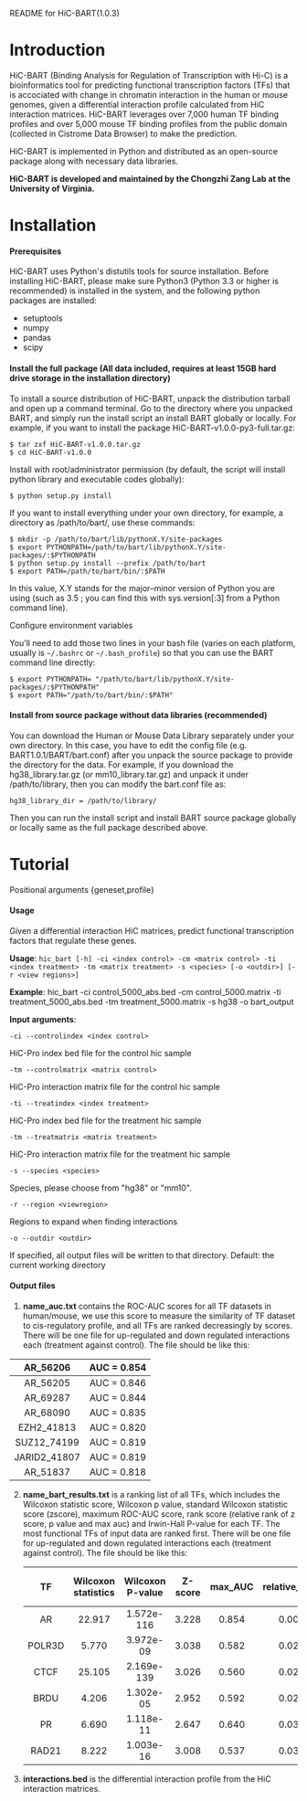 
README for HiC-BART(1.0.3)

Introduction
============

HiC-BART (Binding Analysis for Regulation of Transcription with Hi-C) is a bioinformatics tool for predicting functional transcription factors (TFs) that is accociated with change in chromatin interaction in the human or mouse genomes, given a differential interaction profile calculated from HiC interaction matrices. HiC-BART leverages over 7,000 human TF binding profiles and over 5,000 mouse TF binding profiles from the public domain (collected in Cistrome Data Browser) to make the prediction.

HiC-BART is implemented in Python and distributed as an open-source package along with necessary data libraries.

**HiC-BART is developed and maintained by the Chongzhi Zang Lab at the University of Virginia.**



# Installation
#### Prerequisites

HiC-BART uses Python's distutils tools for source installation. Before installing HiC-BART, please make sure Python3 (Python 3.3 or higher is recommended) is installed in the system, and the following python packages are installed:

- setuptools
- numpy
- pandas
- scipy

#### Install the full package (All data included, requires at least 15GB hard drive storage in the installation directory)

To install a source distribution of HiC-BART, unpack the distribution tarball and open up a command terminal. Go to the directory where you unpacked BART, and simply run the install script an install BART globally or locally. For example, if you want to install the package HiC-BART-v1.0.0-py3-full.tar.gz:

```shell
$ tar zxf HiC-BART-v1.0.0.tar.gz
$ cd HiC-BART-v1.0.0
```

Install with root/administrator permission (by default, the script will install python library and executable codes globally):

```shell
$ python setup.py install
```

If you want to install everything under your own directory, for example, a directory as /path/to/bart/, use these commands:

```shell
$ mkdir -p /path/to/bart/lib/pythonX.Y/site-packages 
$ export PYTHONPATH=/path/to/bart/lib/pythonX.Y/site-packages/:$PYTHONPATH 
$ python setup.py install --prefix /path/to/bart 
$ export PATH=/path/to/bart/bin/:$PATH
```

In this value, X.Y stands for the major–minor version of Python you are using (such as 3.5 ; you can find this with sys.version[:3] from a Python command line).

Configure environment variables

You’ll need to add those two lines in your bash file (varies on each platform, usually is `~/.bashrc` or `~/.bash_profile`) so that you can use the BART command line directly:

```shell
$ export PYTHONPATH= "/path/to/bart/lib/pythonX.Y/site-packages/:$PYTHONPATH"
$ export PATH="/path/to/bart/bin/:$PATH"
```



#### Install from source package without data libraries (recommended)

You can download the Human or Mouse Data Library separately under your own directory. In this case, you have to edit the config file (e.g. BART1.0.1/BART/bart.conf) after you unpack the source package to provide the directory for the data. For example, if you download the hg38_library.tar.gz (or mm10_library.tar.gz) and unpack it under /path/to/library, then you can modify the bart.conf file as:

`hg38_library_dir = /path/to/library/`

Then you can run the install script and install BART source package globally or locally same as the full package described above.



# Tutorial
Positional arguments {geneset,profile}


#### Usage

Given a differential interaction HiC matrices, predict functional transcription factors that regulate these genes.

**Usage**:	`hic_bart [-h] -ci <index control> -cm <matrix control> -ti <index treatment> -tm <matrix treatment> -s <species> [-o <outdir>] [-r <view regions>]`

**Example**:	hic_bart -ci control_5000_abs.bed -cm control_5000.matrix -ti treatment_5000_abs.bed -tm treatment_5000.matrix -s hg38 -o bart_output

**Input arguments**:

`-ci --controlindex <index control>`

HiC-Pro index bed file for the control hic sample

`-tm --controlmatrix <matrix control>`

HiC-Pro interaction matrix file for the control hic sample

`-ti --treatindex <index treatment>`

HiC-Pro index bed file for the treatment hic sample

`-tm --treatmatrix <matrix treatment>`

HiC-Pro interaction matrix file for the treatment hic sample

`-s --species <species>`

Species, please choose from "hg38" or "mm10".

`-r --region <viewregion>`

Regions to expand when finding interactions


`-o --outdir <outdir>`

If specified, all output files will be written to that directory. Default: the current working directory





#### Output files

1. **name_auc.txt** contains the ROC-AUC scores for all TF datasets in human/mouse, we use this score to measure the similarity of TF dataset to cis-regulatory profile, and all TFs are ranked decreasingly by scores. There will be one file for up-regulated and down regulated interactions each (treatment against control). The file should be like this:

|   AR_56206   | AUC = 0.854 |
| :----------: | :---------: |
|   AR_56205   | AUC = 0.846 |
|   AR_69287   | AUC = 0.844 |
|   AR_68090   | AUC = 0.835 |
|  EZH2_41813  | AUC = 0.820 |
| SUZ12_74199  | AUC = 0.819 |
| JARID2_41807 | AUC = 0.819 |
|   AR_51837   | AUC = 0.818 |

2. **name_bart_results.txt** is a ranking list of all TFs, which includes the Wilcoxon statistic score, Wilcoxon p value, standard Wilcoxon statistic score (zscore), maximum ROC-AUC score, rank score (relative rank of z score, p value and max auc) and Irwin-Hall P-value for each TF. The most functional TFs of input data are ranked first. There will be one file for up-regulated and down regulated interactions each (treatment against control).  The file should be like this:

   |   TF   | Wilcoxon statistics | Wilcoxon P-value | Z-score | max_AUC | relative_rank | Irwin-Hall P-value |
   | :----: | :-----------------: | :--------------: | :-----: | :-----: | :-----------: | ------------------ |
   |   AR   |       22.917        |    1.572e-116    |  3.228  |  0.854  |     0.004     | 3.126e-07          |
   | POLR3D |        5.770        |    3.972e-09     |  3.038  |  0.582  |     0.021     | 4.125e-05          |
   |  CTCF  |       25.105        |    2.169e-139    |  3.026  |  0.560  |     0.023     | 5.332e-05          |
   |  BRDU  |        4.206        |    1.302e-05     |  2.952  |  0.592  |     0.025     | 7.065e-05          |
   |   PR   |        6.690        |    1.118e-11     |  2.647  |  0.640  |     0.030     | 1.158e-04          |
   | RAD21  |        8.222        |    1.003e-16     |  3.008  |  0.537  |     0.034     | 1.712e-04          |

3. **interactions.bed** is the differential interaction profile from the HiC interaction matrices.